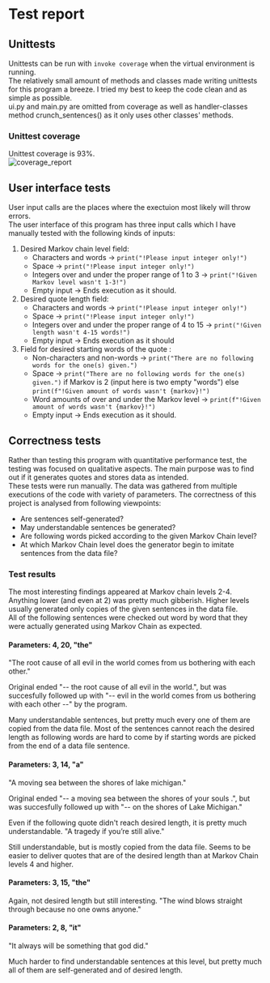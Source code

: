 # Test report

##  Unittests

Unittests can be run with `invoke coverage` when the virtual environment is running. \
The relatively small amount of methods and classes made writing unittests for this program a breeze. I tried my best to keep the code clean and as simple as possible. \
ui.py and main.py are omitted from coverage as well as handler-classes method crunch_sentences() as it only uses other classes' methods. 

### Unittest coverage

Unittest coverage is 93%. \
![coverage_report](https://github.com/Jikke/Quote_generator/blob/main/documentation/Coverage_report.png?raw=true)

## User interface tests


User input calls are the places where the exectuion most likely will throw errors. \
The user interface of this program has three input calls which I have manually tested with the following kinds of inputs: 
1. Desired Markov chain level field:
    * Characters and words &#8594; `print("!Please input integer only!")`
    * Space &#8594; `print("!Please input integer only!")`
    * Integers over and under the proper range of 1 to 3 &#8594; `print("!Given Markov level wasn't 1-3!")`
    * Empty input &#8594; Ends execution as it should.
2. Desired quote length field:
    * Characters and words &#8594; `print("!Please input integer only!")`
    * Space &#8594; `print("!Please input integer only!")`
    * Integers over and under the proper range of 4 to 15 &#8594; `print("!Given length wasn't 4-15 words!")`
    * Empty input &#8594; Ends execution as it should
3. Field for desired starting words of the quote :
    * Non-characters and non-words &#8594; `print("There are no following words for the one(s) given.")`
    * Space &#8594; `print("There are no following words for the one(s) given.")` if Markov is 2 (input here is two empty "words") else `print(f"!Given amount of words wasn't {markov}!")`
    * Word amounts of over and under the Markov level &#8594; `print(f"!Given amount of words wasn't {markov}!")`
    * Empty input &#8594; Ends execution as it should.
 
## Correctness tests

Rather than testing this program with quantitative performance test, the testing was focused on qualitative aspects. The main purpose was to find out if it generates quotes and stores data as intended. \
These tests were run manually. The data was gathered from multiple executions of the code with variety of parameters.
The correctness of this project is analysed from following viewpoints:
* Are sentences self-generated? 
* May understandable sentences be generated?
* Are following words picked according to the given Markov Chain level?
* At which Markov Chain level does the generator begin to imitate sentences from the data file?

### Test results

The most interesting findings appeared at Markov chain levels 2-4. Anything lower (and even at 2) was pretty much gibberish. Higher levels usually generated only copies of the given sentences in the data file. \
All of the following sentences were checked out word by word that they were actually generated using Markov Chain as expected.

#### Parameters:  4, 20, "the"

"The root cause of all evil in the world comes from us bothering with each other."

Original ended "-- the root cause of all evil in the world.", but was succesfully followed up with "-- evil in the world comes from us bothering with each other --" by the program.

Many understandable sentences, but pretty much every one of them are copied from the data file.
Most of the sentences cannot reach the desired length as following words are hard to come by if starting words are picked from the end of a data file sentence.

#### Parameters:  3, 14, "a"

"A moving sea between the shores of lake michigan."

Original ended "-- a moving sea between the shores of your souls .", but was succesfully followed up with "-- on the shores of Lake Michigan."

Even if the following quote didn't reach desired length, it is pretty much understandable.
"A tragedy if you’re still alive."

Still understandable, but is mostly copied from the data file.
Seems to be easier to deliver quotes that are of the desired length than at Markov Chain levels 4 and higher.

#### Parameters:  3, 15, "the"

Again, not desired length but still interesting.
"The wind blows straight through because no one owns anyone."

#### Parameters:  2, 8, "it"

"It always will be something that god did."

Much harder to find understandable sentences at this level, but pretty much all of them are self-generated and of desired length.
